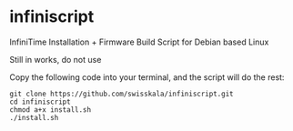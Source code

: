# infiniscript
InfiniTime Installation + Firmware Build Script for Debian based Linux

Still in works, do not use

Copy the following code into your terminal, and the script will do the rest:
```
git clone https://github.com/swisskala/infiniscript.git
cd infiniscript
chmod a+x install.sh
./install.sh
```




